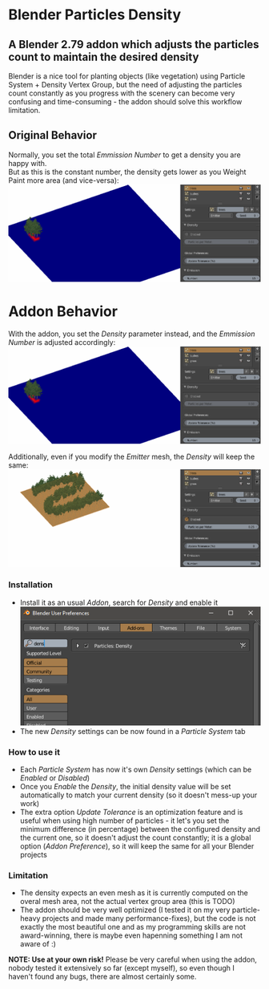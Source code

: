 # Blender Particles Density
## A Blender 2.79 addon which adjusts the particles count to maintain the desired density

Blender is a nice tool for planting objects (like vegetation) using Particle System + Density Vertex Group, but the need of adjusting the particles count constantly as you progress with the scenery can become very confusing and time-consuming - the addon should solve this workflow limitation.

## Original Behavior
Normally, you set the total *Emmission Number* to get a density you are happy with.<br/>
But as this is the constant number, the density gets lower as you Weight Paint more area (and vice-versa):
![](readme-files/standard.gif)


# Addon Behavior
With the addon, you set the *Density* parameter instead, and the *Emmission Number* is adjusted accordingly:
![](readme-files/addon.gif)

Additionally, even if you modify the *Emitter* mesh, the *Density* will keep the same:
![](readme-files/mesh-area.gif)

### Installation
- Install it as an usual *Addon*, search for *Density* and enable it
![](readme-files/blender-prefs-addon.png)
- The new *Density* settings can be now found in a *Particle System* tab

### How to use it
- Each *Particle System* has now it's own *Density* settings (which can be *Enabled* or *Disabled*)
- Once you *Enable* the *Density*, the initial density value will be set automatically to match your current density (so it doesn't mess-up your work)
- The extra option *Update Tolerance* is an optimization feature and is useful when using high number of particles - it let's you set the minimum difference (in percentage) between the configured density and the current one, so it doesn't adjust the count constantly; it is a global option (*Addon Preference*), so it will keep the same for all your Blender projects

### Limitation
- The density expects an even mesh as it is currently computed on the overal mesh area, not the actual vertex group area (this is TODO)
- The addon should be very well optimized (I tested it on my very particle-heavy projects and made many performance-fixes), but the code is not exactly the most beautiful one and as my programming skills are not award-winning, there is maybe even hapenning something I am not aware of :)

**NOTE: Use at your own risk!**
Please be very careful when using the addon, nobody tested it extensively so far (except myself), so even though I haven't found any bugs, there are almost certainly some.
